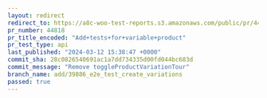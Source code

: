 ```yaml
---
layout: redirect
redirect_to: https://a8c-woo-test-reports.s3.amazonaws.com/public/pr/44818/api/index.html
pr_number: 44818
pr_title_encoded: "Add+tests+for+variable+product"
pr_test_type: api
last_published: "2024-03-12 15:38:47 +0000"
commit_sha: 28c0826540691ac1a7dd734335d00fd044bc683d
commit_message: "Remove toggleProductVariationTour"
branch_name: add/39886_e2e_test_create_variations
passed: true
---
```


